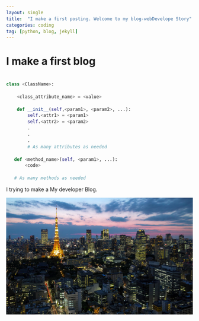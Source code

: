 ```yaml
---
layout: single
title:  "I make a first posting. Welcome to my blog-webDevelope Story"
categories: coding
tag: [python, blog, jekyll]
---
```


# I make a first blog

```python

class <ClassName>:

    <class_attribute_name> = <value>

    def __init__(self,<param1>, <param2>, ...):
        self.<attr1> = <param1>
        self.<attr2> = <param2>
        .
        .
        .
        # As many attributes as needed
    
   def <method_name>(self, <param1>, ...):
       <code>
       
   # As many methods as needed

```


I trying to make a My developer Blog.

![Japan-capital-Tokyo-city-lights-tower-houses-skyscrapers-dusk_1920x1200.html](../images/2022-01-30-first/Japan-capital-Tokyo-city-lights-tower-houses-skyscrapers-dusk_1920x1200.html.jpg)
